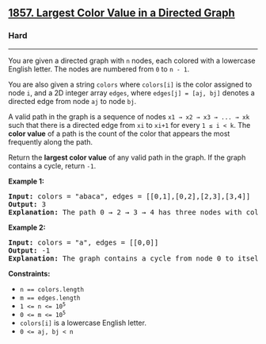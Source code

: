 ### <h2><a href="https://leetcode.com/problems/largest-color-value-in-a-directed-graph/">1857. Largest Color Value in a Directed Graph</a></h2>  
<h3>Hard</h3>  
<hr>  
<div>  
<p>You are given a directed graph with <code>n</code> nodes, each colored with a lowercase English letter. The nodes are numbered from <code>0</code> to <code>n - 1</code>.</p>

<p>You are also given a string <code>colors</code> where <code>colors[i]</code> is the color assigned to node <code>i</code>, and a 2D integer array <code>edges</code>, where <code>edges[j] = [aj, bj]</code> denotes a directed edge from node <code>aj</code> to node <code>bj</code>.</p>

<p>A valid path in the graph is a sequence of nodes <code>x1 → x2 → x3 → ... → xk</code> such that there is a directed edge from <code>xi</code> to <code>xi+1</code> for every <code>1 ≤ i < k</code>. The <strong>color value</strong> of a path is the count of the color that appears the most frequently along the path.</p>

<p>Return the <strong>largest color value</strong> of any valid path in the graph. If the graph contains a cycle, return <code>-1</code>.</p>

<p><strong>Example 1:</strong></p>
<pre>
<strong>Input:</strong> colors = "abaca", edges = [[0,1],[0,2],[2,3],[3,4]]
<strong>Output:</strong> 3
<strong>Explanation:</strong> The path 0 → 2 → 3 → 4 has three nodes with color 'a'.
</pre>

<p><strong>Example 2:</strong></p>
<pre>
<strong>Input:</strong> colors = "a", edges = [[0,0]]
<strong>Output:</strong> -1
<strong>Explanation:</strong> The graph contains a cycle from node 0 to itself.
</pre>

<p><strong>Constraints:</strong></p>
<ul>
  <li><code>n == colors.length</code></li>
  <li><code>m == edges.length</code></li>
  <li><code>1 <= n <= 10<sup>5</sup></code></li>
  <li><code>0 <= m <= 10<sup>5</sup></code></li>
  <li><code>colors[i]</code> is a lowercase English letter.</li>
  <li><code>0 <= aj, bj < n</code></li>
</ul>
</div>
